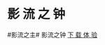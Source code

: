 # 影   流   之   钟
#影流之主# 影流之钟
[下   载   体   验](https://github.com/ZYFDroid/shadow-stream-master-clock/releases)
